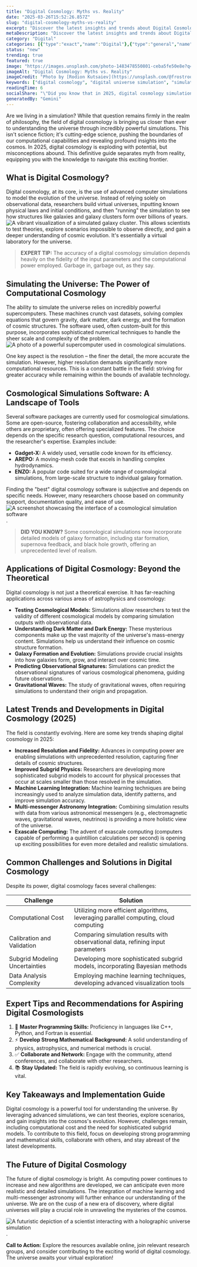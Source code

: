 ```yaml
---
title: "Digital Cosmology: Myths vs. Reality"
date: "2025-03-26T15:52:26.857Z"
slug: "digital-cosmology-myths-vs-reality"
excerpt: "Discover the latest insights and trends about Digital Cosmology. This comprehensive guide covers everything you need to know about Digital Cosmology in 2025."
metaDescription: "Discover the latest insights and trends about Digital Cosmology. This comprehensive guide covers everything you need to know about Digital Cosmology in 202..."
category: "Digital"
categories: [{"type":"exact","name":"Digital"},{"type":"general","name":"Science"},{"type":"medium","name":"Astrophysics"},{"type":"specific","name":"Simulation"},{"type":"niche","name":"N-body Simulation"}]
status: "new"
trending: true
featured: true
image: "https://images.unsplash.com/photo-1483478550801-ceba5fe50e8e?q=85&w=1200&fit=max&fm=webp&auto=compress"
imageAlt: "Digital Cosmology: Myths vs. Reality"
imageCredit: "Photo by [Rodion Kutsaiev](https://unsplash.com/@frostroomhead) on Unsplash"
keywords: ["digital cosmology", "digital universe simulation", "simulating the universe", "cosmological simulations software", "best digital cosmology software", "what is digital cosmology", "applications of digital cosmology", "buy digital cosmology software", "digital cosmology research papers", "future of digital cosmology"]
readingTime: 6
socialShare: "\"Did you know that in 2025, digital cosmology simulations are so advanced they can now model the formation of individual galaxies, revealing intricate details previously hidden from our telescopes?\""
generatedBy: "Gemini"
---
```




Are we living in a simulation?  While that question remains firmly in the realm of philosophy, the field of digital cosmology is bringing us closer than ever to understanding the universe through incredibly powerful simulations. This isn't science fiction; it's cutting-edge science, pushing the boundaries of our computational capabilities and revealing profound insights into the cosmos. In 2025, digital cosmology is exploding with potential, but misconceptions abound.  This definitive guide separates myth from reality, equipping you with the knowledge to navigate this exciting frontier.

## What is Digital Cosmology?

Digital cosmology, at its core, is the use of advanced computer simulations to model the evolution of the universe.  Instead of relying solely on observational data, researchers build virtual universes, inputting known physical laws and initial conditions, and then "running" the simulation to see how structures like galaxies and galaxy clusters form over billions of years.  ![A vibrant visualization of a simulated galaxy cluster](https://images.unsplash.com/photo-1526374965328-7f61d4dc18c5?q=85&w=1200&fit=max&fm=webp&auto=compress). This allows scientists to test theories, explore scenarios impossible to observe directly, and gain a deeper understanding of cosmic evolution.  It's essentially a virtual laboratory for the universe.

> **EXPERT TIP:**  The accuracy of a digital cosmology simulation depends heavily on the fidelity of the input parameters and the computational power employed.  Garbage in, garbage out, as they say.

## Simulating the Universe: The Power of Computational Cosmology

The ability to simulate the universe relies on incredibly powerful supercomputers.  These machines crunch vast datasets, solving complex equations that govern gravity, dark matter, dark energy, and the formation of cosmic structures.  The software used, often custom-built for this purpose, incorporates sophisticated numerical techniques to handle the sheer scale and complexity of the problem.  ![A photo of a powerful supercomputer used in cosmological simulations](https://images.unsplash.com/photo-1512295767273-ac109ac3acfa?q=85&w=1200&fit=max&fm=webp&auto=compress).

One key aspect is the resolution – the finer the detail, the more accurate the simulation.  However, higher resolution demands significantly more computational resources.  This is a constant battle in the field: striving for greater accuracy while remaining within the bounds of available technology.

## Cosmological Simulations Software: A Landscape of Tools

Several software packages are currently used for cosmological simulations.  Some are open-source, fostering collaboration and accessibility, while others are proprietary, often offering specialized features.  The choice depends on the specific research question, computational resources, and the researcher's expertise.  Examples include:

* **Gadget-X:** A widely used, versatile code known for its efficiency.
* **AREPO:**  A moving-mesh code that excels in handling complex hydrodynamics.
* **ENZO:**  A popular code suited for a wide range of cosmological simulations, from large-scale structure to individual galaxy formation.

Finding the "best" digital cosmology software is subjective and depends on specific needs.  However, many researchers choose based on community support, documentation quality, and ease of use.  ![A screenshot showcasing the interface of a cosmological simulation software](https://images.unsplash.com/photo-1483478550801-ceba5fe50e8e?q=85&w=1200&fit=max&fm=webp&auto=compress).

> **DID YOU KNOW?** Some cosmological simulations now incorporate detailed models of galaxy formation, including star formation, supernova feedback, and black hole growth, offering an unprecedented level of realism.

## Applications of Digital Cosmology: Beyond the Theoretical

Digital cosmology is not just a theoretical exercise.  It has far-reaching applications across various areas of astrophysics and cosmology:

* **Testing Cosmological Models:** Simulations allow researchers to test the validity of different cosmological models by comparing simulation outputs with observational data.
* **Understanding Dark Matter and Dark Energy:** These mysterious components make up the vast majority of the universe's mass-energy content. Simulations help us understand their influence on cosmic structure formation.
* **Galaxy Formation and Evolution:**  Simulations provide crucial insights into how galaxies form, grow, and interact over cosmic time.
* **Predicting Observational Signatures:**  Simulations can predict the observational signatures of various cosmological phenomena, guiding future observations.
* **Gravitational Waves:** The study of gravitational waves, often requiring simulations to understand their origin and propagation.

## Latest Trends and Developments in Digital Cosmology (2025)

The field is constantly evolving.  Here are some key trends shaping digital cosmology in 2025:

* **Increased Resolution and Fidelity:**  Advances in computing power are enabling simulations with unprecedented resolution, capturing finer details of cosmic structures.
* **Improved Subgrid Physics:**  Researchers are developing more sophisticated subgrid models to account for physical processes that occur at scales smaller than those resolved in the simulation.
* **Machine Learning Integration:**  Machine learning techniques are being increasingly used to analyze simulation data, identify patterns, and improve simulation accuracy.
* **Multi-messenger Astronomy Integration:**  Combining simulation results with data from various astronomical messengers (e.g., electromagnetic waves, gravitational waves, neutrinos) is providing a more holistic view of the universe.
* **Exascale Computing:** The advent of exascale computing (computers capable of performing a quintillion calculations per second) is opening up exciting possibilities for even more detailed and realistic simulations.

## Common Challenges and Solutions in Digital Cosmology

Despite its power, digital cosmology faces several challenges:

| Challenge                     | Solution                                                                  |
|------------------------------|--------------------------------------------------------------------------|
| Computational Cost             | Utilizing more efficient algorithms, leveraging parallel computing, cloud computing |
| Calibration and Validation     | Comparing simulation results with observational data, refining input parameters |
| Subgrid Modeling Uncertainties | Developing more sophisticated subgrid models, incorporating Bayesian methods |
| Data Analysis Complexity      | Employing machine learning techniques, developing advanced visualization tools |

## Expert Tips and Recommendations for Aspiring Digital Cosmologists

1. 🔑 **Master Programming Skills:** Proficiency in languages like C++, Python, and Fortran is essential.
2. ⚡ **Develop Strong Mathematical Background:** A solid understanding of physics, astrophysics, and numerical methods is crucial.
3. ✅ **Collaborate and Network:**  Engage with the community, attend conferences, and collaborate with other researchers.
4. 📚 **Stay Updated:**  The field is rapidly evolving, so continuous learning is vital.

## Key Takeaways and Implementation Guide

Digital cosmology is a powerful tool for understanding the universe.  By leveraging advanced simulations, we can test theories, explore scenarios, and gain insights into the cosmos's evolution.  However, challenges remain, including computational cost and the need for sophisticated subgrid models.  To contribute to this field, focus on developing strong programming and mathematical skills, collaborate with others, and stay abreast of the latest developments.

## The Future of Digital Cosmology

The future of digital cosmology is bright.  As computing power continues to increase and new algorithms are developed, we can anticipate even more realistic and detailed simulations.  The integration of machine learning and multi-messenger astronomy will further enhance our understanding of the universe.  We are on the cusp of a new era of discovery, where digital universes will play a crucial role in unraveling the mysteries of the cosmos.

![A futuristic depiction of a scientist interacting with a holographic universe simulation](https://images.unsplash.com/photo-1454165804606-c3d57bc86b40?q=85&w=1200&fit=max&fm=webp&auto=compress).

**Call to Action:**  Explore the resources available online, join relevant research groups, and consider contributing to the exciting world of digital cosmology.  The universe awaits your virtual exploration!
